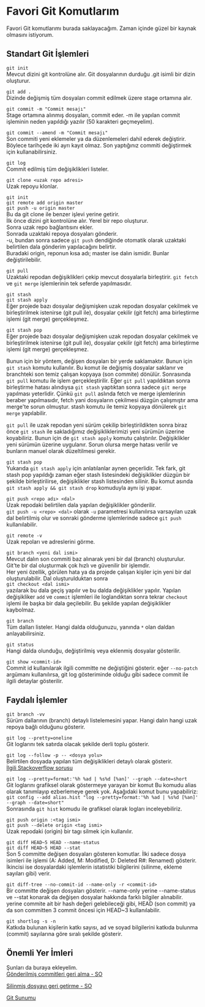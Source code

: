 # Favori Git Komutlarım
Favori Git komutlarımı burada saklayacağım. Zaman içinde güzel bir kaynak olmasını istiyorum.

## Standart Git İşlemleri
`git init`<br>
Mevcut dizini git kontrolüne alır. 
Git dosyalarının durduğu .git isimli bir dizin oluşturur.

`git add .`<br>
Dizinde değişmiş tüm dosyaları commit edilmek üzere stage ortamına alır.

`git commit -m "Commit mesajı"`<br>
Stage ortamına alınmış dosyaları, commit eder.
-m ile yapılan commit işleminin neden yapıldığı yazılır (50 karakteri geçmeyelim).

`git commit --amend -m "Commit mesajı"`<br>
Son commiti yeni eklemeler ya da düzenlemeleri dahil ederek değiştirir. Böylece tarihçede iki ayrı kayıt olmaz. Son yaptığınız commiti değiştirmek için kullanabilirsiniz.

`git log`<br>
Commit edilmiş tüm değişiklikleri listeler.

`git clone <uzak repo adresi>`<br>
Uzak repoyu klonlar. 

`git init`<br>
`git remote add origin master` <br>
`git push -u origin master` <br>
Bu da git clone ile benzer işlevi yerine getirir.<br>
İlk önce dizini git kontrolüne alır. Yerel bir repo oluşturur.<br>
Sonra uzak repo bağlantısını ekler.<br>
Sonrada uzaktaki repoya dosyaları gönderir. <br>
-u, bundan sonra sadece `git push`  dendiğinde otomatik olarak uzaktaki belirtilen dala gönderim yapılacağını belirtir.<br>
Buradaki origin, reponun kısa adı; master ise dalın ismidir. Bunlar değiştirilebilir.

`git pull`<br>
Uzaktaki repodan değişiklikleri çekip mevcut dosyalarla birleştirir.
`git fetch` ve `git merge` işlemlerinin tek seferde yapılmasıdır.

`git stash`<br>
`git stash apply`<br>
Eğer projede bazı dosyalar değişmişken uzak repodan dosyalar çekilmek ve birleştirilmek istenirse (git pull ile), dosyalar çekilir (git fetch) ama birleştirme işlemi (git merge) gerçekleşmez. 

`git stash pop`<br>
Eğer projede bazı dosyalar değişmişken uzak repodan dosyalar çekilmek ve birleştirilmek istenirse (git pull ile), dosyalar çekilir (git fetch) ama birleştirme işlemi (git merge) gerçekleşmez. 


Bunun için bir yöntem, değişen dosyaları bir yerde saklamaktır. Bunun için `git stash` komutu kullanılır. Bu komut ile değişmiş dosyalar saklanır ve branchteki son temiz çalışan kopyaya (son commite) dönülür. Sonrasında `git pull` komutu ile işlem gerçekleştirilir. Eğer `git pull` yapıldıktan sonra birleştirme hatası alındıysa `git stash` yaptıktan sonra sadece `git merge` yapılması yeterlidir. Çünkü `git pull` aslında fetch ve merge işlemlerinin beraber yapılmasıdır, fetch yani dosyaların çekilmesi düzgün çalışmıştır ama merge'te sorun olmuştur. stash komutu ile temiz kopyaya dönülerek `git merge` yapılabilir. 

`git pull` ile uzak repodan yeni sürüm çekilip birleştirildikten sonra biraz önce `git stash` ile sakladığımız değişikliklerimizi yeni sürümün üzerine koyabiliriz. Bunun için de `git stash apply` komutu çalıştırılır. Değişiklikler yeni sürümün üzerine uygulanır. Sorun olursa merge hatası verilir ve bunların manuel olarak düzeltilmesi gerekir.

`git stash pop`<br>
Yukarıda `git stash apply` için anlatılanlar aynen geçerlidir. Tek fark, git stash pop yapıldığı zaman eğer stash listesindeki değişiklikler düzgün bir şekilde birleştirilirse, değişiklikler stash listesinden silinir. Bu komut asında `git stash apply && git stash drop` komuduyla aynı işi yapar.

`git push <repo adı> <dal>`<br>
Uzak repodaki belirtilen dala yapılan değişiklikler gönderilir.<br>
`git push -u <repo> <dal>` olarak `-u` parametresi kullanılırsa varsayılan uzak dal belirtilmiş olur ve sonraki gönderme işlemlerinde sadece `git push` kullanılabilir.

`git remote -v`<br>
Uzak repoları ve adreslerini görme.

`git branch <yeni dal ismi>`<br>
Mevcut dalın son commiti baz alınarak yeni bir dal (branch) oluşturulur.<br>
Git'te bir dal oluşturmak çok hızlı ve güvenilir bir işlemdir.<br>
Her yeni özellik, görülen hata ya da projede çalışan kişiler için yeni bir dal oluşturulabilir.
Dal oluşturulduktan sonra <br>
`git checkout <dal ismi>` <br>
yazılarak bu dala geçiş yapılır ve bu dalda değişiklikler yapılır. Yapılan değişikliker `add` ve `commit` işlemleri ile loglandıktan 
sonra tekrar `checkout` işlemi ile başka bir dala geçilebilir. Bu şekilde yapılan değişiklikler kaybolmaz.

`git branch`<br>
Tüm dalları listeler. Hangi dalda olduğunuzu, yanında `*` olan daldan anlayabilirsiniz.

`git status`<br>
Hangi dalda olunduğu, değiştirilmiş veya eklenmiş dosyalar gösterilir.

`git show <commit-id>`<br>
Commit id kullanılarak ilgili committe ne değiştiğini gösterir. eğer `--no-patch` argümanı kullanılırsa, git log gösteriminde olduğu gibi sadece commit ile ilgili detaylar gösterilir. 

## Faydalı İşlemler
`git branch -vv`<br>
Sürüm dallarının (branch) detaylı listelemesini yapar.
Hangi dalın hangi uzak repoya bağlı olduğunu gösterir.

`git log --pretty=oneline`<br>
Git loglarını tek satırda olacak şekilde derli toplu gösterir.

`git log --follow -p -- <dosya yolu>`<br>
Belirtilen dosyada yapılan tüm değişiklikleri detaylı olarak gösterir.<br>
[İlgili Stackoverflow sorusu](https://stackoverflow.com/questions/278192/view-the-change-history-of-a-file-using-git-versioning)

`git log --pretty=format:'%h %ad | %s%d [%an]' --graph --date=short` <br>
Git loglarını grafiksel olarak göstermeye yarayan bir komut
Bu komudu alias olarak tanımlayıp ezberlemeye gerek yok. Aşağıdaki komut bunu yapabiliriz:<br>
`git config --add alias.hist "log --pretty=format:'%h %ad | %s%d [%an]' --graph --date=short"`
<br>
Sonrasında `git hist` komudu ile grafiksel olarak logları inceleyebiliriz.

`git push origin :<tag ismi>`<br>
`git push --delete origin <tag ismi>`<br>
Uzak repodaki (origin) bir tagı silmek için kullanılır.

`git diff HEAD~5 HEAD --name-status`<br>
`git diff HEAD~5 HEAD --stat`<br>
Son 5 committe değişen dosyaları gösteren komutlar.
İlki sadece dosya isimleri ile işlemi (A: Added, M: Modified, D: Deleted R#: Renamed) gösterir.
İkincisi ise dosyalardaki işlemlerin istatistiki bilgilerini (silinme, ekleme sayıları gibi) verir.

`git diff-tree --no-commit-id --name-only -r <commit-id>`<br>
Bir committe değişen dosyaları gösterir. --name-only yerine --name-status ve --stat konarak da değişen dosyalar hakkında farklı bilgiler alınabilir. <commit-id> yerine commite ait bir hash değeri gelebileceği gibi, HEAD (son commit) ya da son committen 3 commit öncesi için HEAD~3 kullanılabilir.
  
`git shortlog -s -n`<br>
Katkıda bulunan kişilerin katkı sayısı, ad ve soyad bilgilerini katkıda bulunma (commit) sayılarına göre sıralı şekilde gösterir.

## Önemli Yer İmleri
Şunları da buraya ekleyelim.<br>
[Gönderilmiş commitleri geri alma - SO](https://stackoverflow.com/questions/22682870/git-undo-pushed-commits)

[Silinmiş dosyayı geri getirme - SO](https://stackoverflow.com/questions/953481/find-and-restore-a-deleted-file-in-a-git-repository/953573)

[Git Sunumu](https://www.slideshare.net/ZaferGrel1/git-sunumu)


